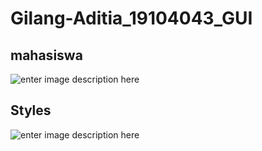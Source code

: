 # Gilang-Aditia_19104043_GUI
## mahasiswa
![enter image description here](https://i.ibb.co/Stkpk6Z/full.jpg)
## Styles
![enter image description here](https://i.ibb.co/R7GvMsd/Screenshot-5.png)
